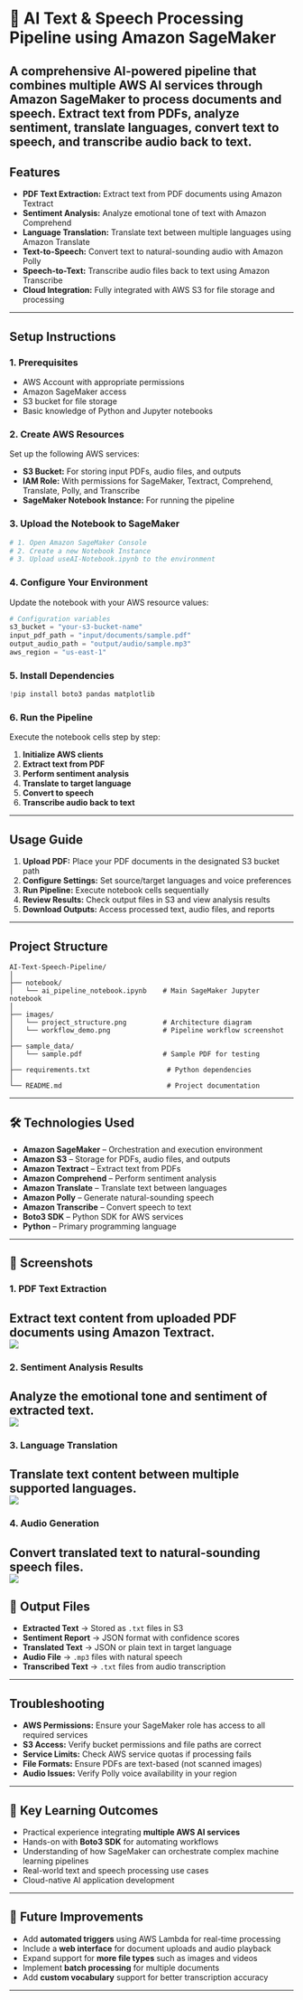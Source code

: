 # 🧠 AI Text & Speech Processing Pipeline using Amazon SageMaker
A comprehensive AI-powered pipeline that combines multiple AWS AI services through Amazon SageMaker to process documents and speech. Extract text from PDFs, analyze sentiment, translate languages, convert text to speech, and transcribe audio back to text.
---
## Features
- **PDF Text Extraction:** Extract text from PDF documents using Amazon Textract
- **Sentiment Analysis:** Analyze emotional tone of text with Amazon Comprehend  
- **Language Translation:** Translate text between multiple languages using Amazon Translate
- **Text-to-Speech:** Convert text to natural-sounding audio with Amazon Polly
- **Speech-to-Text:** Transcribe audio files back to text using Amazon Transcribe
- **Cloud Integration:** Fully integrated with AWS S3 for file storage and processing
---
## Setup Instructions
### 1. Prerequisites
- AWS Account with appropriate permissions
- Amazon SageMaker access
- S3 bucket for file storage
- Basic knowledge of Python and Jupyter notebooks
### 2. Create AWS Resources
Set up the following AWS services:
- **S3 Bucket:** For storing input PDFs, audio files, and outputs
- **IAM Role:** With permissions for SageMaker, Textract, Comprehend, Translate, Polly, and Transcribe
- **SageMaker Notebook Instance:** For running the pipeline
### 3. Upload the Notebook to SageMaker
```sh
# 1. Open Amazon SageMaker Console
# 2. Create a new Notebook Instance
# 3. Upload useAI-Notebook.ipynb to the environment
```
### 4. Configure Your Environment
Update the notebook with your AWS resource values:
```python
# Configuration variables
s3_bucket = "your-s3-bucket-name"
input_pdf_path = "input/documents/sample.pdf"
output_audio_path = "output/audio/sample.mp3"
aws_region = "us-east-1"
```
### 5. Install Dependencies
```python
!pip install boto3 pandas matplotlib
```
### 6. Run the Pipeline
Execute the notebook cells step by step:
1. **Initialize AWS clients**
2. **Extract text from PDF** 
3. **Perform sentiment analysis**
4. **Translate to target language**
5. **Convert to speech**
6. **Transcribe audio back to text**
---
## Usage Guide
1. **Upload PDF:** Place your PDF documents in the designated S3 bucket path
2. **Configure Settings:** Set source/target languages and voice preferences
3. **Run Pipeline:** Execute notebook cells sequentially 
4. **Review Results:** Check output files in S3 and view analysis results
5. **Download Outputs:** Access processed text, audio files, and reports
---
## Project Structure
```
AI-Text-Speech-Pipeline/
│
├── notebook/
│   └── ai_pipeline_notebook.ipynb    # Main SageMaker Jupyter notebook
│
├── images/
│   └── project_structure.png         # Architecture diagram
│   └── workflow_demo.png             # Pipeline workflow screenshot
│
├── sample_data/
│   └── sample.pdf                    # Sample PDF for testing
│
├── requirements.txt                   # Python dependencies
│
└── README.md                          # Project documentation
```
---
## 🛠️ Technologies Used
* **Amazon SageMaker** – Orchestration and execution environment
* **Amazon S3** – Storage for PDFs, audio files, and outputs
* **Amazon Textract** – Extract text from PDFs
* **Amazon Comprehend** – Perform sentiment analysis
* **Amazon Translate** – Translate text between languages
* **Amazon Polly** – Generate natural-sounding speech
* **Amazon Transcribe** – Convert speech to text
* **Boto3 SDK** – Python SDK for AWS services
* **Python** – Primary programming language
---
## 📸 Screenshots
### 1. PDF Text Extraction
Extract text content from uploaded PDF documents using Amazon Textract.  
<img src="images/text_extraction.png"/>
---
### 2. Sentiment Analysis Results
Analyze the emotional tone and sentiment of extracted text.  
<img src="images/sentiment_analysis.png"/>
---
### 3. Language Translation
Translate text content between multiple supported languages.  
<img src="images/translation.png"/>
---
### 4. Audio Generation
Convert translated text to natural-sounding speech files.  
<img src="images/audio_generation.png"/>
---
## 🧪 Output Files
* **Extracted Text** → Stored as `.txt` files in S3
* **Sentiment Report** → JSON format with confidence scores
* **Translated Text** → JSON or plain text in target language
* **Audio File** → `.mp3` files with natural speech
* **Transcribed Text** → `.txt` files from audio transcription
---
## Troubleshooting
- **AWS Permissions:** Ensure your SageMaker role has access to all required services
- **S3 Access:** Verify bucket permissions and file paths are correct
- **Service Limits:** Check AWS service quotas if processing fails
- **File Formats:** Ensure PDFs are text-based (not scanned images)
- **Audio Issues:** Verify Polly voice availability in your region
---
## 🎯 Key Learning Outcomes
* Practical experience integrating **multiple AWS AI services**
* Hands-on with **Boto3 SDK** for automating workflows
* Understanding of how SageMaker can orchestrate complex machine learning pipelines
* Real-world text and speech processing use cases
* Cloud-native AI application development
---
## 🌟 Future Improvements
* Add **automated triggers** using AWS Lambda for real-time processing
* Include a **web interface** for document uploads and audio playback
* Expand support for **more file types** such as images and videos
* Implement **batch processing** for multiple documents
* Add **custom vocabulary** support for better transcription accuracy
---

